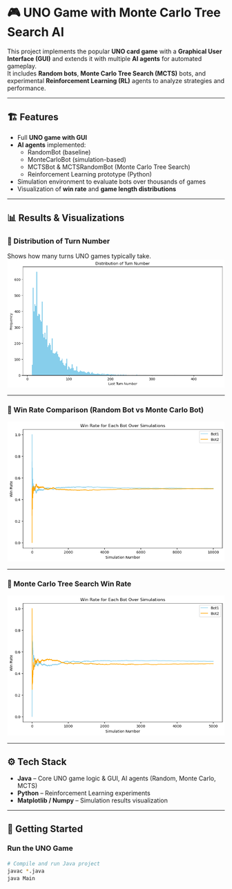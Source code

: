 # 🎮 UNO Game with Monte Carlo Tree Search AI

This project implements the popular **UNO card game** with a **Graphical User Interface (GUI)** and extends it with multiple **AI agents** for automated gameplay.  
It includes **Random bots**, **Monte Carlo Tree Search (MCTS)** bots, and experimental **Reinforcement Learning (RL)** agents to analyze strategies and performance.  

---

## 🏗️ Features
- Full **UNO game with GUI**  
- **AI agents** implemented:
  - RandomBot (baseline)  
  - MonteCarloBot (simulation-based)  
  - MCTSBot & MCTSRandomBot (Monte Carlo Tree Search)  
  - Reinforcement Learning prototype (Python)  
- Simulation environment to evaluate bots over thousands of games  
- Visualization of **win rate** and **game length distributions**  

---

## 📊 Results & Visualizations

### 🔹 Distribution of Turn Number
Shows how many turns UNO games typically take.  
![Distribution of Turns](DisTurnRandomBot.png)

---

### 🔹 Win Rate Comparison (Random Bot vs Monte Carlo Bot)
![Win Rate Random](WinRateRandom.png)

---

### 🔹 Monte Carlo Tree Search Win Rate
![MCTS Performance](MTWinRate.png)

---

## ⚙️ Tech Stack
- **Java** – Core UNO game logic & GUI, AI agents (Random, Monte Carlo, MCTS)  
- **Python** – Reinforcement Learning experiments  
- **Matplotlib / Numpy** – Simulation results visualization  

---

## 🚀 Getting Started

### Run the UNO Game
```bash
# Compile and run Java project
javac *.java
java Main
